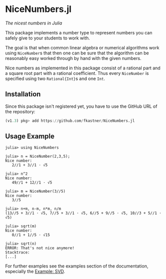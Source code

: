 # NiceNumbers.jl
*The nicest numbers in Julia*

This package implements a number type to represent numbers you can safely give to
your students to work with.

The goal is that when common linear algebra or numerical algorithms work using `NiceNumber`s
that then one can be sure that the algorithm can be reasonably easy worked through by hand
with the given numbers.

Nice numbers as implemented in this package consist of a rational part and a square root part with
a rational coefficient. Thus every `NiceNumber` is specified using two `Rational{Int}`s and one `Int`.

## Installation

Since this package isn't registered yet, you have to use the GitHub URL of the repository:
```julia
(v1.3) pkg> add https://github.com/fkastner/NiceNumbers.jl
```

## Usage Example

```jldoctest index
julia> using NiceNumbers

julia> n = NiceNumber(2,3,5);
Nice number:
   2//1 + 3//1 ⋅ √5

julia> n^2
Nice number:
   49//1 + 12//1 ⋅ √5

julia> m = NiceNumber(3//5)
Nice number:
   3//5

julia> n+m, n-m, n*m, n/m
(13//5 + 3//1 ⋅ √5, 7//5 + 3//1 ⋅ √5, 6//5 + 9//5 ⋅ √5, 10//3 + 5//1 ⋅ √5)

julia> sqrt(m)
Nice number:
   0//1 + 1//5 ⋅ √15

julia> sqrt(n)
ERROR: That's not nice anymore!
Stacktrace:
[...]
```

For further examples see the examples section of the documentation,
especially the [Example: SVD](@ref).
